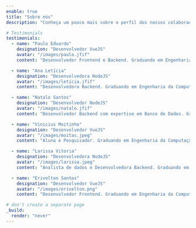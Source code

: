 ```yaml
---
enable: true
title: "Sobre nós"
description: "Conheça um pouco mais sobre o perfil dos nossos colaboradores"

# Testimonials
testimonials:
  - name: "Paulo Eduardo"
    designation: "Desenvolvedor VueJS"
    avatar: "/images/paulo.jfif"
    content: "Desenvolvedor Frontend e Backend. Graduando em Engenharia da Computação pela Universidade Federal de Sergipe. Apaixonado pelo Vasco da Gama."

  - name: "Ana Letícia"
    designation: "Desenvolvedora NodeJS"
    avatar: "/images/leticia.jfif"
    content: "Desenvolvedora Backend. Graduando em Engenharia da Computação pela Universidade Federal de Sergipe. Curte apreciar bons livros nas horas vagas."

  - name: "Natalo Santos"
    designation: "Desenvolvedor NodeJS"
    avatar: "/images/natalo.jfif"
    content: "Desenvolvedor Backend com expertise em Banco de Dados. Graduando em Engenharia da Computação pela Universidade Federal de Sergipe. São Paulino de carteirinha."

  - name: "Vinicius Moitinho"
    designation: "Desenvolvedor VueJS"
    avatar: "/images/moitas.jpeg"
    content: "Aluno e Pesquisador. Graduando em Engenharia da Computação pela Universidade Federal de Sergipe e Mestrando pela mesma. Amante de tatuagens."

  - name: "Larissa Vitoria"
    designation: "Desenvolvedora NodeJS"
    avatar: "/images/larissa.jpeg"
    content: "Analista de dados e Desenvolvedora Backend. Graduando em Engenharia da Computação pela Universidade Federal de Sergipe. Fascinada por ciência e arte, e apreciadora da natureza."

  - name: "Erivelton Santos"
    designation: "Desenvolvedor VueJS"
    avatar: "/images/erivelton.png"
    content: "Desenvolvedor Frontend. Graduando em Engenharia da Computação pela Universidade Federal de Sergipe. Proplayer de League of Legends."

# don't create a separate page
_build:
  render: "never"
---
```

